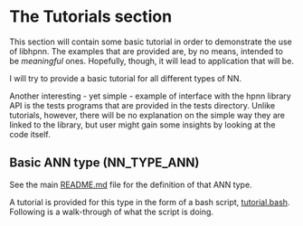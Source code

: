 # The Tutorials section

This section will contain some basic tutorial in order to demonstrate the use of libhpnn.
The examples that are provided are, by no means, intended to be _meaningful_ ones.
Hopefully, though, it will lead to application that will be.

I will try to provide a basic tutorial for all different types of NN.

Another interesting - yet simple - example of interface with the hpnn library API is the tests programs that are provided in the tests directory. Unlike tutorials, however, there will be no explanation on the simple way they are linked to the library, but user might gain some insights by looking at the code itself.


## Basic ANN type (NN\_TYPE\_ANN)

See the main [README.md](README.md) file for the definition of that ANN type.

A tutorial is provided for this type in the form of a bash script, [tutorial.bash](tutorials/ann/tutorial.bash). Following is a walk-through of what the script is doing. 


